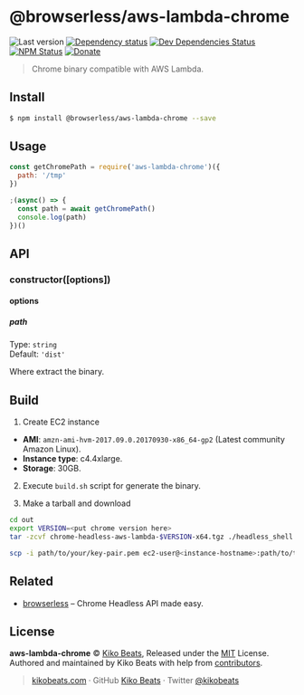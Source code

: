 # @browserless/aws-lambda-chrome

![Last version](https://img.shields.io/github/tag/@browserless/aws-lambda-chrome.svg?style=flat-square)
[![Dependency status](https://img.shields.io/david/@browserless/aws-lambda-chrome.svg?style=flat-square)](https://david-dm.org/@browserless/aws-lambda-chrome)
[![Dev Dependencies Status](https://img.shields.io/david/dev/@browserless/aws-lambda-chrome.svg?style=flat-square)](https://david-dm.org/@browserless/aws-lambda-chrome#info=devDependencies)
[![NPM Status](https://img.shields.io/npm/dm/@browserless/aws-lambda-chrome.svg?style=flat-square)](https://www.npmjs.org/package/aws-lambda-chrome)
[![Donate](https://img.shields.io/badge/donate-paypal-blue.svg?style=flat-square)](https://paypal.me/microlinkhq)

> Chrome binary compatible with AWS Lambda.

## Install

```bash
$ npm install @browserless/aws-lambda-chrome --save
```

## Usage

```js
const getChromePath = require('aws-lambda-chrome')({
  path: '/tmp'
})

;(async() => {
  const path = await getChromePath()
  console.log(path)
})()
```

## API

### constructor([options])

#### options

##### path

Type: `string`<br>
Default: `'dist'`

Where extract the binary.

## Build

1) Create EC2 instance

- **AMI**: `amzn-ami-hvm-2017.09.0.20170930-x86_64-gp2` (Latest community Amazon Linux).
- **Instance type**: c4.4xlarge.
- **Storage**: 30GB.

2) Execute `build.sh` script for generate the binary.

3) Make a tarball and download

```bash
cd out
export VERSION=<put chrome version here>
tar -zcvf chrome-headless-aws-lambda-$VERSION-x64.tgz ./headless_shell

scp -i path/to/your/key-pair.pem ec2-user@<instance-hostname>:path/to/tarball ./
```

## Related

- [browserless](https://github.com/Kikobeats/browserless) – Chrome Headless API made easy.

## License

**aws-lambda-chrome** © [Kiko Beats](https://kikobeats.com), Released under the [MIT](https://github.com/microlinkhq/@aws-lambda-chrome/blob/master/LICENSE.md) License.<br>
Authored and maintained by Kiko Beats with help from [contributors](https://github.com/microlinkhq/@aws-lambda-chrome/contributors).

> [kikobeats.com](https://kikobeats.com) · GitHub [Kiko Beats](https://github.com/kikobeats) · Twitter [@kikobeats](https://twitter.com/kikobeats)
